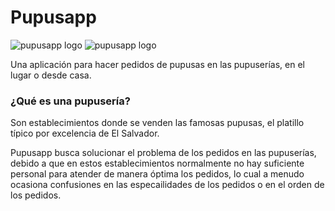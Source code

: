 # Pupusapp

<img href="/public/logo-pupusapp.png" alt="pupusapp logo"/>
<img href="https://raw.githubusercontent.com/vinxcode/pupusapp/main/public/logo-pupusapp.png" alt="pupusapp logo"/>


Una aplicación para hacer pedidos de pupusas en las pupuserías, en el lugar o desde casa.

### ¿Qué es una pupusería?
Son establecimientos donde se venden las famosas pupusas, el platillo típico por excelencia de El Salvador. 

Pupusapp busca solucionar el problema de los pedidos en las pupuserías, debido a que en estos establecimientos normalmente no hay suficiente personal para atender de manera óptima los pedidos, lo cual a menudo ocasiona confusiones en las especailidades de los pedidos o en el orden de los pedidos.
